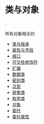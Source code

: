 # 类与对象

.

所有对象相关的

- [类与继承](classes.md)
- [属性与字段](properties.md)
- [接口](interfaces.md)
- [可见性修饰符](visibility-modifiers.md)
- [扩展](extensions.md)
- [数据类](data-classes.md)
- [密封类](sealed-classes.md)
- [泛型](generics.md)
- [嵌套类](nested-classes.md)
- [枚举类](enum-classes.md)
- [对象](object-declarations.md)
- [委托](delegation.md)
- [委托属性](delegated-properties.md)
